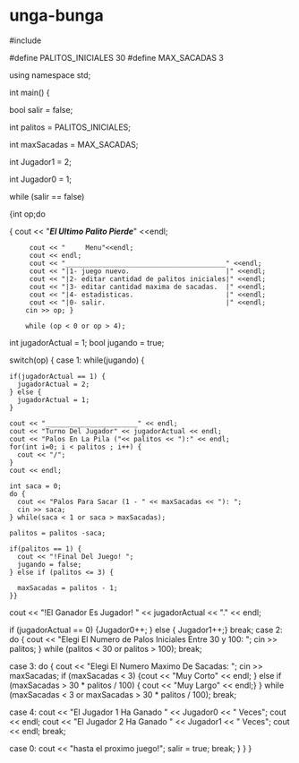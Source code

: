 # unga-bunga

#include <iostream>

#define PALITOS_INICIALES 30
#define MAX_SACADAS 3

using namespace std;

int main() {


  bool salir = false;

int palitos = PALITOS_INICIALES;

int maxSacadas = MAX_SACADAS;

int Jugador1 = 2;

int Jugador0 = 1;

while (salir == false)

{int op;do

{
        cout << "***El Ultimo Palito Pierde***" <<endl;

         cout << "     Menu"<<endl;
         cout << endl;
         cout << "________________________________________" <<endl;
         cout << "|1- juego nuevo.                        |" <<endl;
         cout << "|2- editar cantidad de palitos iniciales|" <<endl;
         cout << "|3- editar cantidad maxima de sacadas.  |" <<endl;
         cout << "|4- estadisticas.                       |" <<endl;
         cout << "|0- salir.                              |" <<endl;
        cin >> op; }
        
        while (op < 0 or op > 4);

    
  int jugadorActual = 1;
  bool jugando = true;


  switch(op) {
    case 1:
    while(jugando) {

    if(jugadorActual == 1) {
      jugadorActual = 2;
    } else {
      jugadorActual = 1;
    }

    cout << "_______________________" << endl;
    cout << "Turno Del Jugador" << jugadorActual << endl;
    cout << "Palos En La Pila ("<< palitos << "):" << endl;
    for(int i=0; i < palitos ; i++) {
      cout << "/";
    }
    cout << endl;

    int saca = 0;
    do {
      cout << "Palos Para Sacar (1 - " << maxSacadas << "): ";
      cin >> saca;
    } while(saca < 1 or saca > maxSacadas);

    palitos = palitos -saca;

    if(palitos == 1) {
      cout << "!Final Del Juego! ";
      jugando = false;
    } else if (palitos <= 3) {

      maxSacadas = palitos - 1;
    }}
  cout << "!El Ganador Es Jugador! " << jugadorActual << "." << endl;

  if (jugadorActual == 0)  {Jugador0++; }
  else { Jugador1++;}
  break;
case 2:
  do { cout << "Elegi El Numero de Palos Iniciales Entre 30 y 100: ";
  cin >> palitos; }
  while (palitos < 30 or palitos > 100);
  break;

  case 3:
  do {
  cout << "Elegi El Numero Maximo De Sacadas: ";
  cin >> maxSacadas;
   if (maxSacadas < 3)
   {cout << "Muy Corto" << endl; } else if (maxSacadas > 30 * palitos / 100) {
   cout << "Muy Largo" << endl;} } while (maxSacadas < 3 or maxSacadas > 30 * palitos / 100);
 break;

  case 4:
  cout << "El Jugador 1 Ha Ganado " << Jugador0 << " Veces";
  cout << endl;
  cout << "El Jugador 2 Ha Ganado " << Jugador1 << " Veces";
  cout << endl;
  break;

  case 0:
  cout << "hasta el proximo juego!";
  salir = true;
  break;
  }
  }
}
